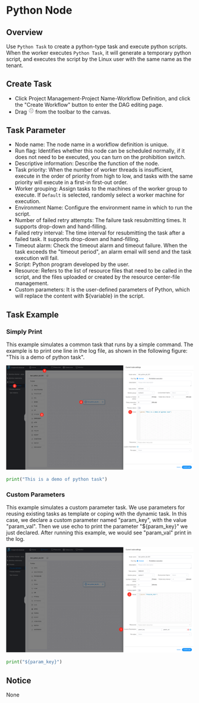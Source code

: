 # Python Node

## Overview

Use `Python Task` to create a python-type task and execute python scripts. When the worker executes `Python Task`,
it will generate a temporary python script, and executes the script by the Linux user with the same name as the tenant.

## Create Task

- Click Project Management-Project Name-Workflow Definition, and click the "Create Workflow" button to enter the DAG editing page.
- Drag <img src="/img/tasks/icons/python.png" width="15"/> from the toolbar to the canvas.

## Task Parameter

- Node name: The node name in a workflow definition is unique.
- Run flag: Identifies whether this node can be scheduled normally, if it does not need to be executed, you can turn on the prohibition switch.
- Descriptive information: Describe the function of the node.
- Task priority: When the number of worker threads is insufficient, execute in the order of priority from high to low, and tasks with the same priority will execute in a first-in first-out order.
- Worker grouping: Assign tasks to the machines of the worker group to execute. If `Default` is selected, randomly select a worker machine for execution.
- Environment Name: Configure the environment name in which to run the script.
- Number of failed retry attempts: The failure task resubmitting times. It supports drop-down and hand-filling.
- Failed retry interval: The time interval for resubmitting the task after a failed task. It supports drop-down and hand-filling.
- Timeout alarm: Check the timeout alarm and timeout failure. When the task exceeds the "timeout period", an alarm email will send and the task execution will fail.
- Script: Python program developed by the user.
- Resource: Refers to the list of resource files that need to be called in the script, and the files uploaded or created by the resource center-file management.
- Custom parameters: It is the user-defined parameters of Python, which will replace the content with \${variable} in the script.

## Task Example

### Simply Print

This example simulates a common task that runs by a simple command. The example is to print one line in the log file, as shown in the following figure:
"This is a demo of python task".

![demo-python-simple](/img/tasks/demo/python.jpg)

```python
print("This is a demo of python task")
```

### Custom Parameters

This example simulates a custom parameter task. We use parameters for reusing existing tasks as template or coping with the dynamic task. In this case,
we declare a custom parameter named "param_key", with the value "param_val". Then we use echo to print the parameter "${param_key}" we just declared.
After running this example, we would see "param_val" print in the log.

![demo-python-custom-param](/img/tasks/demo/python_custom_param.jpg)

```python
print("${param_key}")
```

## Notice

None
